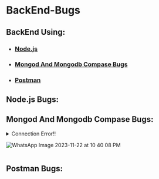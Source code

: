 # BackEnd-Bugs


## BackEnd Using:

* ###  [Node.js](#nodejs-bugs)

* ###  [Mongod And Mongodb Compase Bugs](#mongod-and-mongodb-compase-bugs)

* ###  [Postman](#postman-bugs)


## Node.js Bugs:






## Mongod And Mongodb Compase Bugs:


<details>
  
  <summary>  
  Connection Error!!
    
  ![WhatsApp Image 2023-11-22 at 10 40 08 PM](https://github.com/EmanMohamed36/BackEnd-Bugs/assets/74449080/8cb4ef73-c407-4719-999e-a78d998d34ff)

  
  </summary>
  
  - ### IN WINDOWS:
  

  - ### IN UBUNTU:
      - Make Sure Your Mongod is run Successfully:
        ```bash
        Mongod 
        
        ```
    -Start Mongod and 
  
  
</details>


## Postman Bugs:





